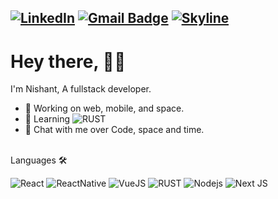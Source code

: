 
[![LinkedIn](https://img.shields.io/twitter/url?color=%230072b1&label=connect&logo=linkedin&logoColor=%230072b1&style=flat-square&url=https://www.linkedin.com/in/nishant-jha-29112000/)](https://www.linkedin.com/in/nishant-jha-29112000/)
[![Gmail Badge](https://img.shields.io/badge/-jhanishant2000@gmail.com-c14438?style=flat-square&logo=Gmail&logoColor=white&link=mailto:jhanishant2000@gmail.com)](mailto:jhanishant2000@gmail.com)
[![Skyline](https://img.shields.io/badge/GitHub-100000?style=for-the-badge&logo=github&logoColor=white&url=https://skyline.github.com/jhaji2911/2022)](https://skyline.github.com/jhaji2911/2022)
---

# Hey there, 🙋🏽
I'm Nishant, A fullstack developer.
<br/>


- 🔭 Working on web, mobile, and space.
- 🌱 Learning ![RUST](https://img.shields.io/badge/Rust-000000?style=for-the-badge&logo=rust&logoColor=white)
- 💬 Chat with me over Code, space and time.

<br/>
Languages  🛠 


![React](https://img.shields.io/badge/-React-61DAFB?style=flat-square&logo=react&logoColor=ffffff)
![ReactNative](https://img.shields.io/badge/React_Native-20232A?style=for-the-badge&logo=react&logoColor=61DAFB)
![VueJS](https://img.shields.io/badge/Vue.js-35495E?style=for-the-badge&logo=vue.js&logoColor=4FC08D)
![RUST](https://img.shields.io/badge/Rust-000000?style=for-the-badge&logo=rust&logoColor=white)
![Nodejs](https://img.shields.io/badge/-Nodejs-339933?style=flat-square&logo=Node.js&logoColor=ffffff)
![Next JS](https://img.shields.io/badge/Next-black?style=for-the-badge&logo=next.js&logoColor=white)
<br/>

   



